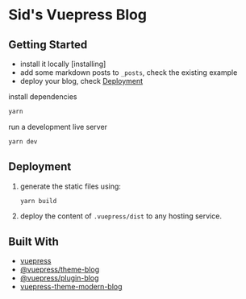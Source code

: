 # Sid's Vuepress Blog

## Getting Started

- install it locally [installing]
- add some markdown posts to `_posts`, check the existing example
- deploy your blog, check [Deployment](#deployment)



install dependencies

```bash
yarn
```

run a development live server

```bash
yarn dev
```

## Deployment

1. generate the static files using:

    ```bash
    yarn build
    ```

2. deploy the content of `.vuepress/dist` to any hosting service.

## Built With

- [vuepress](https://vuepress.vuejs.org/)
- [@vuepress/theme-blog](https://vuepress-theme-blog.ulivz.com/)
- [@vuepress/plugin-blog](https://vuepress-plugin-blog.ulivz.com/)
- [vuepress-theme-modern-blog](https://github.com/z3by/vuepress-theme-modern-blog/)
